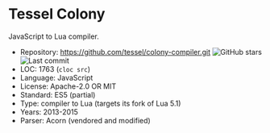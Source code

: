 # Tessel Colony

JavaScript to Lua compiler.

* Repository: https://github.com/tessel/colony-compiler.git <img src="https://img.shields.io/github/stars/tessel/colony-compiler?label=&style=flat-square" alt="GitHub stars" title="GitHub stars"><img src="https://img.shields.io/github/last-commit/tessel/colony-compiler?label=&style=flat-square" alt="Last commit" title="Last commit">
* LOC:        1763 (`cloc src`)
* Language:   JavaScript
* License:    Apache-2.0 OR MIT
* Standard:   ES5 (partial)
* Type:       compiler to Lua (targets its fork of Lua 5.1)
* Years:      2013-2015
* Parser:     Acorn (vendored and modified)
